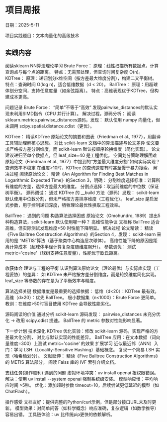 # 项目周报

日期：2025-5-11

项目实践题目：文本向量化的高级技术

## 实践内容

阅读sklearn NN算法理论学习
Brute Force：
原理：线性扫描所有数据点，计算查询点与每个点的距离。
特点：无需预处理，但查询时间复杂度 O(n)。
KDTree：
原理：递归划分k维空间（按方差最大维度分割），构建二叉平衡树。
特点：查询时间 O(log n)，适合低维数据（d < 20）。
BallTree：
原理：用超球体划分空间，支持任意度量（如余弦距离）。
特点：高维表现优于KDTree，但构建成本更高。

问题记录
Brute Force：
“简单”不等于“高效”
发现pairwise_distances的默认实现未利用SIMD指令（CPU 并行计算）。
解决过程，源码分析：
阅读sklearn.metrics.pairwise_distances源码，发现：
默认使用 numpy 向量化，但未调用 scipy.spatial.distance.cdist（更优）。

KDTree：
精读KDTree 原始论文的摘要和图表（Friedman et al., 1977），用翻译工具辅助理解核心思想。
对比 scikit-learn 文档中的算法描述与论文差异
论文要求严格按方差分割维度，而 scikit-learn 默认按顺序轮换维度（简化实现）。
论文建议递归至单个数据点，但 leaf_size=40 是工程优化。
空间划分策略理解困难
原始论文（Friedman et al., 1977）中提到的“方差最大维度分割”如何实际实现？
查询效率不稳定
在维度>10时，KDTree 的查询速度有时甚至慢于暴力搜索。
解决过程
阅读原始论文：
精读《An Algorithm for Finding Best Matches in Logarithmic Expected Time》的Section 3，明确：
分割维度选择标准：计算所有维度的方差，选择方差最大的维度。
分割点选择：取当前维度的中位数（保证树平衡）。
源码调试：
通过 KDTree 的 __build 方法（源码）发现：
scikit-learn 默认使用中位数分割，但未严格按方差排序维度（工程优化）。
leaf_size 是启发式参数，用于控制递归深度，牺牲理论最优性换取工程效率。

BallTree：
遇到的问题
构造算法选择困惑
原始论文（Omohundro, 1989）提出5种构造算法，scikit-learn 默认使用哪一种？
高维性能争议
文档称 BallTree 适合高维，但实际测试发现维度>50 时性能下降明显。
解决过程
论文精读：
精读《Five Balltree Construction Algorithms》的Section 4，发现：
scikit-learn 采用的是 “METIS”算法（基于聚类中心构造层次球体）。
高维性能下降的原因是距离计算成本（超球体半径计算复杂度随维度飙升）。
参数调优：
测试 metric='cosine'（球树支持任意度量），性能优于欧氏距离。
________________________________________
收获体会
理论与工程的平衡
认识到算法原始论文（理论最优）与实际库实现（工程妥协）的差异：
如 KDTree 未严格按方差分割维度，而是轮换维度简化实现。
leaf_size 等参数的存在是为了平衡效率与精度。

算法选择关键
数据维度是最重要的选择依据：
低维（d<20）：KDTree 最有效。
高维（d≥20）：优先 BallTree。
极小数据集（n<1000）：Brute Force 更简单。
教训：在维度>50时盲目使用 KDTree 会导致性能劣化。

源码阅读的价值
通过分析 scikit-learn 源码发现：
pairwise_distances 未充分优化 → 改用 scipy.cdist 提速。
BallTree 的 metric 参数对性能影响显著。

下一步计划
技术深化
KDTree 优化实验：修改 scikit-learn 源码，实现严格的方差最大化分割，
对比与默认实现的性能差异。
BallTree 应用：在文本数据（词向量维度=300）上测试 metric='cosine' 的效果
扩展学习
近似最近邻（ANN）入门：学习 LSH（Locality-Sensitive Hashing）基础概念。
复现一个简易 LSH 实现（哈希桶划分）。
文献延伸：
精读《Five Balltree Construction Algorithms》的 METIS 算法部分。
阅读 Faiss 库的 IVF 索引介绍文档。

支线任务(操作顺利)
遇到的问题
虚拟环境冲突：uv install openai 报权限错误。
解决：使用 uv install --system openai 强制系统级安装。
模型响应慢：平均响应时间 >5秒。
优化：添加超时参数 timeout=10，后续尝试更低延迟的模型（如 ChatFlash）。

操作感受
文档友好：提供完整的Python/curl示例，但是部分接口URL未及时更新。
模型效果：对简单问答（如科学概念）响应准确，复杂逻辑（如数学推导）容易出错。
工具链体验：uv 比传统pip更快的依赖解析。




